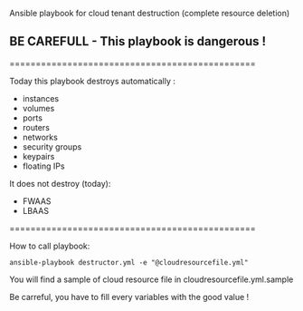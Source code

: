 Ansible playbook for cloud tenant destruction (complete resource deletion)

## BE CAREFULL - This playbook is dangerous !

===============================================

Today this playbook destroys automatically :
- instances
- volumes
- ports
- routers
- networks
- security groups
- keypairs
- floating IPs

It does not destroy (today):
- FWAAS
- LBAAS

===============================================

How to call playbook:

```ansible-playbook destructor.yml -e "@cloudresourcefile.yml"```

You will find a sample of cloud resource file in cloudresourcefile.yml.sample

Be carreful, you have to fill every variables with the good value !
